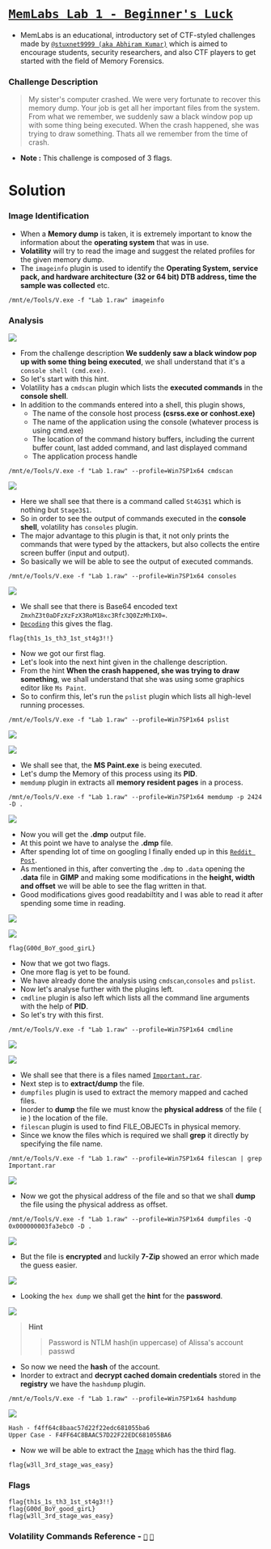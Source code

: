 # [`MemLabs Lab 1 - Beginner's Luck`](https://mega.nz/#!6l4BhKIb!l8ATZoliB_ULlvlkESwkPiXAETJEF7p91Gf9CWuQI70)

- MemLabs is an educational, introductory set of CTF-styled challenges made by [`@stuxnet9999 (aka Abhiram Kumar)`](https://github.com/stuxnet999) which is aimed to encourage students, security researchers, and also CTF players to get started with the field of Memory Forensics.

### Challenge Description

> My sister's computer crashed. We were very fortunate to recover this memory dump. Your job is get all her important files from the system. From what we remember, we suddenly saw a black window pop up with some thing being executed. When the crash happened, she was trying to draw something. Thats all we remember from the time of crash.

- **Note :** This challenge is composed of 3 flags.

# Solution

### Image Identification 

- When a **Memory dump** is taken, it is extremely important to know the information about the **operating system** that was in use.
- **Volatility** will try to read the image and suggest the related profiles for the given memory dump. 
- The `imageinfo` plugin is used to identify the **Operating System, service pack, and hardware architecture (32 or 64 bit) DTB address, time the sample was collected** etc.

```
/mnt/e/Tools/V.exe -f "Lab 1.raw" imageinfo
```

### Analysis

![](https://github.com/a3X3k/MemLabs/blob/main/Lab%201/Assets/1.png)

- From the challenge description **We suddenly saw a black window pop up with some thing being executed**, we shall understand that it's a `console shell (cmd.exe)`.
- So let's start with this hint.
- Volatility has a `cmdscan` plugin which lists the **executed commands** in the **console shell**.
- In addition to the commands entered into a shell, this plugin shows,
    - The name of the console host process **(csrss.exe or conhost.exe)**
    - The name of the application using the console (whatever process is using cmd.exe)
    - The location of the command history buffers, including the current buffer count, last added command, and last displayed command
    - The application process handle

```
/mnt/e/Tools/V.exe -f "Lab 1.raw" --profile=Win7SP1x64 cmdscan
```

![](https://github.com/a3X3k/MemLabs/blob/main/Lab%201/Assets/14.png)

- Here we shall see that there is a command called `St4G3$1` which is nothing but `Stage3$1`.
- So in order to see the output of commands executed in the **console shell**, volatility has `consoles` plugin.
- The major advantage to this plugin is that, it not only prints the commands that were typed by the attackers, but also collects the entire screen buffer (input and output).
- So basically we will be able to see the output of executed commands.

```
/mnt/e/Tools/V.exe -f "Lab 1.raw" --profile=Win7SP1x64 consoles
```

![](https://github.com/a3X3k/MemLabs/blob/main/Lab%201/Assets/9.png)

- We shall see that there is Base64 encoded text `ZmxhZ3t0aDFzXzFzX3RoM18xc3Rfc3Q0ZzMhIX0=`.
- [`Decoding`](https://www.base64decode.org/) this gives the flag.

```
flag{th1s_1s_th3_1st_st4g3!!}
```

- Now we got our first flag.
- Let's look into the next hint given in the challenge description.
- From the hint **When the crash happened, she was trying to draw something**, we shall understand that she was using some graphics editor like `Ms Paint`.
- So to confirm this, let's run the `pslist` plugin which lists all high-level running processes.

```
/mnt/e/Tools/V.exe -f "Lab 1.raw" --profile=Win7SP1x64 pslist
```

![](https://github.com/a3X3k/MemLabs/blob/main/Lab%201/Assets/15.png)

![](https://github.com/a3X3k/MemLabs/blob/main/Lab%201/Assets/16.png)

- We shall see that, the **MS Paint.exe** is being executed.
- Let's dump the Memory of this process using its **PID**.
- `memdump` plugin in extracts all **memory resident pages** in a process.

```
/mnt/e/Tools/V.exe -f "Lab 1.raw" --profile=Win7SP1x64 memdump -p 2424 -D .
```

![](https://github.com/a3X3k/MemLabs/blob/main/Lab%201/Assets/10.png)

- Now you will get the **.dmp** output file.
- At this point we have to analyse the **.dmp** file.
- After spending lot of time on googling I finally ended up in this [`Reddit Post`](https://www.reddit.com/r/netsec/comments/2x8f17/extracting_raw_pictures_from_memory_dumps/).
- As mentioned in this, after converting the `.dmp` to `.data` opening the **.data** file in **GIMP** and making some modifications in the **height, width and offset** we will be able to see the flag written in that.
- Good modifications gives good readabiltity and I was able to read it after spending some time in reading.

![](https://github.com/a3X3k/MemLabs/blob/main/Lab%201/Assets/12.png)

![](https://github.com/a3X3k/MemLabs/blob/main/Lab%201/Assets/13.png)

```
flag{G00d_BoY_good_girL}
```

- Now that we got two flags.
- One more flag is yet to be found.
- We have already done the analysis using `cmdscan`,`consoles` and `pslist`.
- Now let's analyse further with the plugins left.
- `cmdline` plugin is also left which lists all the command line arguments with the help of **PID**.
- So let's try with this first.

```
/mnt/e/Tools/V.exe -f "Lab 1.raw" --profile=Win7SP1x64 cmdline
```

![](https://github.com/a3X3k/MemLabs/blob/main/Lab%201/Assets/2.png)

![](https://github.com/a3X3k/MemLabs/blob/main/Lab%201/Assets/3.png)

- We shall see that there is a files named [`Important.rar`](https://github.com/a3X3k/MemLabs/blob/main/Lab%201/Assets/1.rar).
- Next step is to **extract/dump** the file.
- `dumpfiles` plugin is used to extract the memory mapped and cached files.
- Inorder to **dump** the file we must know the **physical address** of the file ( ie ) the location of the file.
- `filescan` plugin is used to find FILE_OBJECTs in physical memory.
- Since we know the files which is required we shall **grep** it directly by specifying the file name.

```
/mnt/e/Tools/V.exe -f "Lab 1.raw" --profile=Win7SP1x64 filescan | grep Important.rar
```

![](https://github.com/a3X3k/MemLabs/blob/main/Lab%201/Assets/4.png)

- Now we got the physical address of the file and so that we shall **dump** the file using the physical address as offset.

```
/mnt/e/Tools/V.exe -f "Lab 1.raw" --profile=Win7SP1x64 dumpfiles -Q 0x000000003fa3ebc0 -D .
```

![](https://github.com/a3X3k/MemLabs/blob/main/Lab%201/Assets/5.png)

- But the file is **encrypted** and luckily **7-Zip** showed an error which made the guess easier. 

![](https://github.com/a3X3k/MemLabs/blob/main/Lab%201/Assets/8.png)

- Looking the `hex dump` we shall get the **hint** for the **password**.

![](https://github.com/a3X3k/MemLabs/blob/main/Lab%201/Assets/6.png)

> **Hint**
> > Password is NTLM hash(in uppercase) of Alissa's account passwd

- So now we need the **hash** of the account.
- Inorder to extract and **decrypt cached domain credentials** stored in the **registry** we have the `hashdump` plugin.

```
/mnt/e/Tools/V.exe -f "Lab 1.raw" --profile=Win7SP1x64 hashdump
```

![](https://github.com/a3X3k/MemLabs/blob/main/Lab%201/Assets/7.png)

```
Hash - f4ff64c8baac57d22f22edc681055ba6
Upper Case - F4FF64C8BAAC57D22F22EDC681055BA6
```

- Now we will be able to extract the [`Image`](https://github.com/a3X3k/MemLabs/blob/main/Lab%201/Assets/flag3.png) which has the third flag.

```
flag{w3ll_3rd_stage_was_easy}
```

### Flags

```
flag{th1s_1s_th3_1st_st4g3!!}
flag{G00d_BoY_good_girL}
flag{w3ll_3rd_stage_was_easy}
```

### Volatility Commands Reference - [`📖`](https://github.com/volatilityfoundation/volatility/wiki/Command-Reference#dumpfiles) [`📖`](https://www.codersnoon.com/2021/01/volatility-cheatsheet-memory-forensics.html) 



